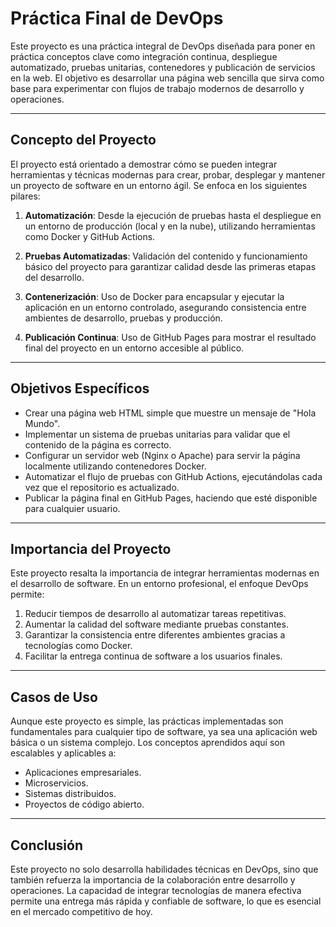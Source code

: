 # Práctica Final de DevOps

Este proyecto es una práctica integral de DevOps diseñada para poner en práctica conceptos clave como integración continua, despliegue automatizado, pruebas unitarias, contenedores y publicación de servicios en la web. El objetivo es desarrollar una página web sencilla que sirva como base para experimentar con flujos de trabajo modernos de desarrollo y operaciones.

---

## Concepto del Proyecto

El proyecto está orientado a demostrar cómo se pueden integrar herramientas y técnicas modernas para crear, probar, desplegar y mantener un proyecto de software en un entorno ágil. Se enfoca en los siguientes pilares:

1. **Automatización**: Desde la ejecución de pruebas hasta el despliegue en un entorno de producción (local y en la nube), utilizando herramientas como Docker y GitHub Actions.
   
2. **Pruebas Automatizadas**: Validación del contenido y funcionamiento básico del proyecto para garantizar calidad desde las primeras etapas del desarrollo.
   
3. **Contenerización**: Uso de Docker para encapsular y ejecutar la aplicación en un entorno controlado, asegurando consistencia entre ambientes de desarrollo, pruebas y producción.

4. **Publicación Continua**: Uso de GitHub Pages para mostrar el resultado final del proyecto en un entorno accesible al público.

---

## Objetivos Específicos

- Crear una página web HTML simple que muestre un mensaje de "Hola Mundo".
- Implementar un sistema de pruebas unitarias para validar que el contenido de la página es correcto.
- Configurar un servidor web (Nginx o Apache) para servir la página localmente utilizando contenedores Docker.
- Automatizar el flujo de pruebas con GitHub Actions, ejecutándolas cada vez que el repositorio es actualizado.
- Publicar la página final en GitHub Pages, haciendo que esté disponible para cualquier usuario.

---

## Importancia del Proyecto

Este proyecto resalta la importancia de integrar herramientas modernas en el desarrollo de software. En un entorno profesional, el enfoque DevOps permite:

1. Reducir tiempos de desarrollo al automatizar tareas repetitivas.
2. Aumentar la calidad del software mediante pruebas constantes.
3. Garantizar la consistencia entre diferentes ambientes gracias a tecnologías como Docker.
4. Facilitar la entrega continua de software a los usuarios finales.

---

## Casos de Uso

Aunque este proyecto es simple, las prácticas implementadas son fundamentales para cualquier tipo de software, ya sea una aplicación web básica o un sistema complejo. Los conceptos aprendidos aquí son escalables y aplicables a:

- Aplicaciones empresariales.
- Microservicios.
- Sistemas distribuidos.
- Proyectos de código abierto.

---

## Conclusión

Este proyecto no solo desarrolla habilidades técnicas en DevOps, sino que también refuerza la importancia de la colaboración entre desarrollo y operaciones. La capacidad de integrar tecnologías de manera efectiva permite una entrega más rápida y confiable de software, lo que es esencial en el mercado competitivo de hoy.

